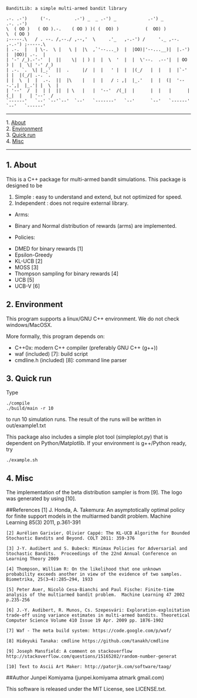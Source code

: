     BanditLib: a simple multi-armed bandit library 
    
    .-. .-')     ('-.         .-') _  _ .-') _            .-') _                   .-. .-')   
    \  ( OO )   ( OO ).-.    ( OO ) )( (  OO) )          (  OO) )                  \  ( OO )  
    ;-----.\   / . --. /,--./ ,--,'  \     .'_   ,-.-') /     '._ ,--.      ,-.-') ;-----.\  
    | .-.  |   | \-.  \ |   \ |  |\  ,`'--..._)  |  |OO)|'--...__)|  |.-')  |  |OO)| .-.  |  
    | '-' /_).-'-'  |  ||    \|  | ) |  |  \  '  |  |  \'--.  .--'|  | OO ) |  |  \| '-' /_) 
    | .-. `.  \| |_.'  ||  .     |/  |  |   ' |  |  |(_/   |  |   |  |`-' | |  |(_/| .-. `.  
    | |  \  |  |  .-.  ||  |\    |   |  |   / : ,|  |_.'   |  |  (|  '---.',|  |_.'| |  \  | 
    | '--'  /  |  | |  ||  | \   |   |  '--'  /(_|  |      |  |   |      |(_|  |   | '--'  / 
    `------'   `--' `--'`--'  `--'   `-------'   `--'      `--'   `------'  `--'   `------'  

- - -
1\. [About](#about)  
2\. [Environment](#environment)  
3\. [Quick run](#quick)  
4\. [Misc](#misc)  
- - -


<a name="about"></a>

## 1\. About
  This is a C++ package for multi-armed bandit simulations. 
  This package is designed to be
  1. Simple : easy to understand and extend, but not optimized for speed. 
  2. Independent : does not require external library.

+ Arms:
 - Binary and Normal distribution of rewards (arms) are implemented.

+ Policies:
 -  DMED for binary rewards [1]
 -  Epsilon-Greedy 
 -  KL-UCB [2]
 -  MOSS [3]
 -  Thompson sampling for binary rewards [4]
 -  UCB [5]
 -  UCB-V [6]
     
<a name="environment"></a>

## 2\. Environment
  This program supports a linux/GNU C++ environment. We do not check windows/MacOSX.
  
  More formally, this program depends on:
  - C++0x: modern C++ compiler (preferably GNU C++ (g++))
  -  waf (included) [7]: build script
  -  cmdline.h (included) [8]: command line parser
  
<a name="quick"></a>

## 3\. Quick run
  Type 
  
    ./compile
    ./build/main -r 10
    
  to run 10 simulation runs. The result of the runs will be written in out/example1.txt

  This package also includes a simple plot tool (simpleplot.py) that is dependent on Python/Matplotlib.
  If your environment is g++/Python ready, try
  
    ./example.sh

<a name="misc"></a>

## 4\. Misc
  The implementation of the beta distribution sampler is from [9].
  The logo was generated by using [10].
  
##References
    [1] J. Honda, A. Takemura: An asymptotically optimal policy for finite support models in the multiarmed bandit problem.  Machine Learning 85(3) 2011, p.361-391
    
    [2] Aurélien Garivier, Olivier Cappé: The KL-UCB Algorithm for Bounded Stochastic Bandits and Beyond. COLT 2011: 359-376
    
    [3] J-Y. Audibert and S. Bubeck: Minimax Policies for Adversarial and Stochastic Bandits.  Proceedings of the 22nd Annual Conference on Learning Theory 2009
    
    [4] Thompson, William R: On the likelihood that one unknown probability exceeds another in view of the evidence of two samples. Biometrika, 25(3–4):285–294, 1933
    
    [5] Peter Auer, Nicolò Cesa-Bianchi and Paul Fische: Finite-time analysis of the multiarmed bandit problem.  Machine Learning 47 2002 p.235-256
    
    [6] J.-Y. Audibert, R. Munos, Cs. Szepesvári: Exploration-exploitation trade-off using variance estimates in multi-armed bandits. Theoretical Computer Science Volume 410 Issue 19 Apr. 2009 pp. 1876-1902
    
    [7] Waf - The meta build system: https://code.google.com/p/waf/
    
    [8] Hideyuki Tanaka: cmdline https://github.com/tanakh/cmdline
    
    [9] Joseph Mansfield: A comment on stackoverflow http://stackoverflow.com/questions/15165202/random-number-generat
    
    [10] Text to Ascii Art Maker: http://patorjk.com/software/taag/

##Author
  Junpei Komiyama (junpei.komiyama atmark gmail.com)
  
  This software is released under the MIT License, see LICENSE.txt.
